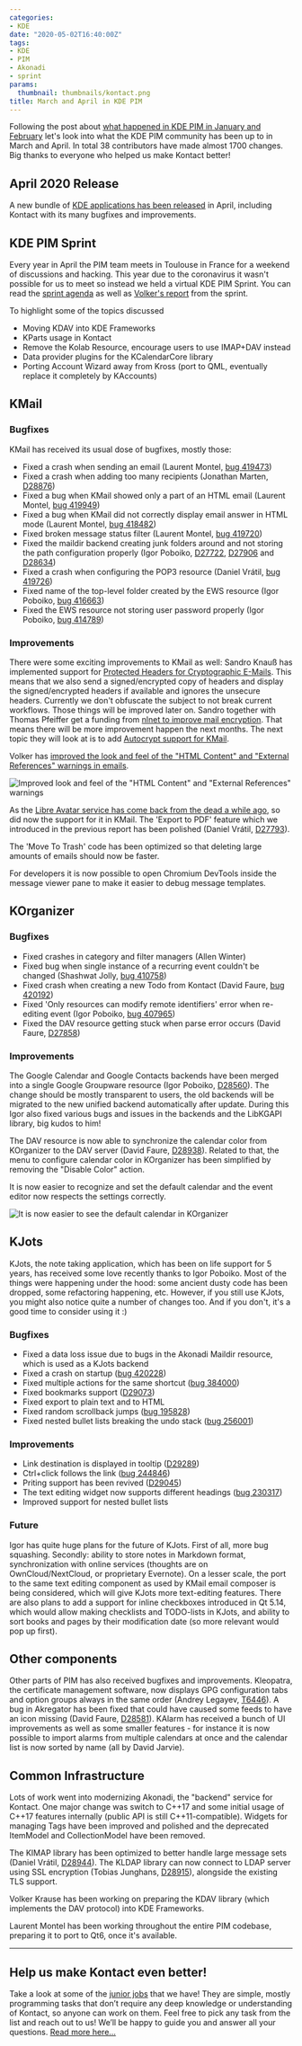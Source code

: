 ```yaml
---
categories:
- KDE
date: "2020-05-02T16:40:00Z"
tags:
- KDE
- PIM
- Akonadi
- sprint
params:
  thumbnail: thumbnails/kontact.png
title: March and April in KDE PIM
---
```

Following the post about [what happened in KDE PIM in January and February][jan-feb-blog]
let's look into what the KDE PIM community has been up to in March and April. In total 38
contributors have made almost 1700 changes. Big thanks to everyone who helped us make Kontact
better!

## April 2020 Release

A new bundle of [KDE applications has been released][release-notes] in April, including Kontact
with its many bugfixes and improvements. 

## KDE PIM Sprint

Every year in April the PIM team meets in Toulouse in France for a weekend of discussions and
hacking. This year due to the coronavirus it wasn't possible for us to meet so instead we held
a virtual KDE PIM Sprint. You can read the [sprint agenda][pim-sprint-agenda] as well as
[Volker's report][pim-sprint-volker] from the sprint.

To highlight some of the topics discussed

* Moving KDAV into KDE Frameworks
* KParts usage in Kontact
* Remove the Kolab Resource, encourage users to use IMAP+DAV instead
* Data provider plugins for the KCalendarCore library
* Porting Account Wizard away from Kross (port to QML, eventually replace it completely by KAccounts)

## KMail

### Bugfixes

KMail has received its usual dose of bugfixes, mostly those:

* Fixed a crash when sending an email (Laurent Montel, [bug 419473][bug419473])
* Fixed a crash when adding too many recipients (Jonathan Marten, [D28876][D28876])
* Fixed a bug when KMail showed only a part of an HTML email (Laurent Montel, [bug 419949][bug419949])
* Fixed a bug when KMail did not correctly display email answer in HTML mode (Laurent Montel, [bug 418482][bug418482])
* Fixed broken message status filter (Laurent Montel, [bug 419720][bug419720])
* Fixed the maildir backend creating junk folders around and not storing the path configuration properly (Igor Poboiko, [D27722][D27722], [D27906][D27906] and [D28634][D28634])
* Fixed a crash when configuring the POP3 resource (Daniel Vrátil, [bug 419726][bug419726])
* Fixed name of the top-level folder created by the EWS resource (Igor Poboiko, [bug 416663][bug416663])
* Fixed the EWS resource not storing user password properly (Igor Poboiko, [bug 414789][bug414789])

### Improvements

There were some exciting improvements to KMail as well: Sandro Knauß has implemented support for
[Protected Headers for Cryptographic E-Mails][rfcdraft]. This means that we also send a signed/encrypted
copy of headers and display the signed/encrypted headers if available and ignores the unsecure 
headers. Currently we don't obfuscate the subject to not break current workflows. Those things
will be improved later on. Sandro together with Thomas Pfeiffer get a funding from [nlnet to improve 
mail encryption][nlnet]. That means there will be more improvement happen the next months. The next
topic they will look at is to add [Autocrypt support for KMail][T8408].

Volker has [improved the look and feel of the "HTML Content" and "External References" warnings
in emails][D27761].

![Improved look and feel of the "HTML Content" and "External References" warnings][img-kmail-improved-warnings-look]

As the [Libre Avatar service has come back from the dead a while ago][libravatar-fedora], so did now
the support for it in KMail. The 'Export to PDF' feature which we introduced in the previous report
has been polished (Daniel Vrátil, [D27793][D27793]).

The 'Move To Trash' code has been optimized so that deleting large amounts of emails should now be
faster.

For developers it is now possible to open Chromium DevTools inside the message viewer pane to make it
easier to debug message templates.

## KOrganizer

### Bugfixes

* Fixed crashes in category and filter managers (Allen Winter)
* Fixed bug when single instance of a recurring event couldn't be changed (Shashwat Jolly, [bug 410758][bug410758])
* Fixed crash when creating a new Todo from Kontact (David Faure, [bug 420192][bug420192])
* Fixed 'Only resources can modify remote identifiers' error when re-editing event (Igor Poboiko, [bug 407965][bug407965])
* Fixed the DAV resource getting stuck when parse error occurs (David Faure, [D27858][D27858])

### Improvements

The Google Calendar and Google Contacts backends have been merged into a single Google Groupware
resource (Igor Poboiko, [D28560][D28560]). The change should be mostly transparent to users, the old
backends will be migrated to the new unified backend automatically after update. During this Igor also
fixed various bugs and issues in the backends and the LibKGAPI library, big kudos to him!

The DAV resource is now able to synchronize the calendar color from KOrganizer to the DAV server
(David Faure, [D28938][D28938]). Related to that, the menu to configure calendar color in KOrganizer
has been simplified by removing the "Disable Color" action.

It is now easier to recognize and set the default calendar and the event editor now respects the
settings correctly.

![It is now easier to see the default calendar in KOrganizer][img-korganizer-default-calendar]

## KJots

KJots, the note taking application, which has been on life support for 5 years, has received some
love recently thanks to Igor Poboiko. Most of the things were happening under the hood: some ancient
dusty code has been dropped, some refactoring happening, etc. However, if you still use KJots, you might
also notice quite a number of changes too. And if you don't, it's a good time to consider using it :)

### Bugfixes

* Fixed a data loss issue due to bugs in the Akonadi Maildir resource, which is used as a KJots backend
* Fixed a crash on startup ([bug 420228][bug420228])
* Fixed multiple actions for the same shortcut ([bug 384000][bug384000])
* Fixed bookmarks support ([D29073][D29073])
* Fixed export to plain text and to HTML
* Fixed random scrollback jumps ([bug 195828][bug195828])
* Fixed nested bullet lists breaking the undo stack ([bug 256001][bug256001])

### Improvements

* Link destination is displayed in tooltip ([D29289][D29289])
* Ctrl+click follows the link ([bug 244846][bug244846])
* Priting support has been revived ([D29045][D29045])
* The text editing widget now supports different headings ([bug 230317][bug230317])
* Improved support for nested bullet lists

### Future

Igor has quite huge plans for the future of KJots. First of all, more bug squashing. Secondly: ability
to store notes in Markdown format, synchronization with online services (thoughts are on OwnCloud/NextCloud,
or proprietary Evernote). On a lesser scale, the port to the same text editing component as used by KMail 
email composer is being considered, which will give KJots more text-editing features. There are also plans
to add a support for inline checkboxes introduced in Qt 5.14, which would allow making checklists and
TODO-lists in KJots, and ability to sort books and pages by their modification date
(so more relevant would pop up first).


## Other components

Other parts of PIM has also received bugfixes and improvements. Kleopatra, the certificate management
software, now displays GPG configuration tabs and option groups always in the same order (Andrey Legayev,
[T6446][T6446]). A bug in Akregator has been fixed  that could have caused some feeds to have an icon
missing (David Faure, [D28581][D28581]). KAlarm has received a bunch of UI improvements as well as some
smaller features - for instance it is now possible to import alarms from multiple calendars at once
and the calendar list is now sorted by name (all by David Jarvie).


## Common Infrastructure

Lots of work went into modernizing Akonadi, the "backend" service for Kontact. One
major change was switch to C++17 and some initial usage of C++17 features internally
(public API is still C++11-compatible). Widgets for managing Tags have been improved
and polished and the deprecated ItemModel and CollectionModel have been removed.

The KIMAP library has been optimized to better handle large message sets (Daniel Vrátil,
[D28944][D28944]). The KLDAP library can now connect to LDAP server using SSL encryption
(Tobias Junghans, [D28915][D28915]), alongside the existing TLS support.

Volker Krause has been working on preparing the KDAV library (which implements the DAV
protocol) into KDE Frameworks.

Laurent Montel has been working throughout the entire PIM codebase, preparing it to port
to Qt6, once it's available.

---

## Help us make Kontact even better!
Take a look at some of the [junior jobs][junior-jobs] that we have! They are simple, mostly
programming tasks that don’t require any deep knowledge or understanding of Kontact, so anyone
can work on them. Feel free to pick any task from the list and reach out to us! We’ll be happy
to guide you and answer all your questions. [Read more here…][junior-jobs-blog]


[jan-feb-blog]: https://www.dvratil.cz/2020/02/january-and-february-in-kde-pim/
[release-notes]: https://kde.org/announcements/releases/2020-04-apps-update/
[pim-sprint-agenda]: https://community.kde.org/Sprints/PIM/2020
[pim-sprint-volker]: https://volkerkrause.eu/2020/04/07/kde-pim-sprint-april-2020.html
[bug195828]: https://bugs.kde.org?show_bug.cgi?id=195828
[bug230317]: https://bugs.kde.org?show_bug.cgi?id=230317
[bug244846]: https://bugs.kde.org?show_bug.cgi?id=244846
[bug256001]: https://bugs.kde.org?show_bug.cgi?id=256001
[bug384000]: https://bugs.kde.org?show_bug.cgi?id=384000
[bug407965]: https://bugs.kde.org/show_bug.cgi?id=407965
[bug410758]: https://bugs.kde.org/show_bug.cgi?id=410758
[bug414789]: https://bugs.kde.org/show_bug.cgi?id=414789
[bug416306]: https://bugs.kde.org/show_bug.cgi?id=416306
[bug416663]: https://bugs.kde.org/show_bug.cgi?id=416663
[bug418482]: https://bugs.kde.org/show_bug.cgi?id=418482
[bug419448]: https://bugs.kde.org/show_bug.cgi?id=419448
[bug419473]: https://bugs.kde.org/show_bug.cgi?id=419473
[bug419720]: https://bugs.kde.org/show_bug.cgi?id=419720
[bug419726]: https://bugs.kde.org/show_bug.cgi?id=419726
[bug419949]: https://bugs.kde.org/show_bug.cgi?id=419949
[bug420192]: https://bugs.kde.org/show_bug.cgi?id=420192
[bug420228]: https://bugs.kde.org?show_bug.cgi?id=420228
[D27722]: https://phabricator.kde.org/D27722
[D27761]: https://phabricator.kde.org/D27761
[D27793]: https://phabricator.kde.org/D27793
[D27858]: https://phabricator.kde.org/D27858
[D27906]: https://phabricator.kde.org/D27906
[D28560]: https://phabricator.kde.org/D28560
[D28581]: https://phabricator.kde.org/D28581
[D28634]: https://phabricator.kde.org/D28634
[D28876]: https://phabricator.kde.org/D28876
[D28915]: https://phabricator.kde.org/D28915
[D28938]: https://phabricator.kde.org/D28938
[D28944]: https://phabricator.kde.org/D28944
[D29045]: https://phabricator.kde.org/D29045
[D29073]: https://phabricator.kde.org/D29073
[D29289]: https://phabricator.kde.org/D29289
[T742]: https://phabricator.kde.org/T742
[T6446]: https://phabricator.kde.org/T6446
[T8408]: https://phabricator.kde.org/T8408

[rfcdraft]: https://datatracker.ietf.org/doc/draft-autocrypt-lamps-protected-headers/
[nlnet]: https://nlnet.nl/project/Kmail-Encryption/

[junior-jobs]: https://phabricator.kde.org/tag/kde_pim_junior_jobs
[junior-jobs-blog]: /2018/08/kde-pim-junior-jobs-are-opened

[libravatar-fedora]: https://fedoramagazine.org/libravatar-has-a-new-home/

[img-kmail-improved-warnings-look]: images/kmail-improved-warnings.png
[img-korganizer-default-calendar]: images/korganizer-default-calendar.png

